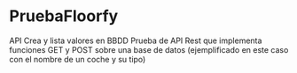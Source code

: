 # PruebaFloorfy
API Crea y lista valores en BBDD
Prueba de API Rest que implementa funciones GET y POST sobre una base de datos (ejemplificado en este caso con el nombre de un coche y su tipo)
